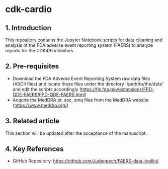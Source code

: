 # cdk-cardio

## 1. Introduction
This repository contains the Jupyter Notebook scripts for data cleaning and analysis of the FDA adverse event reporting system (FAERS) to analyze reports for the CDK4/6 inhibitors

## 2. Pre-requisites
- Download the FDA Adverse Event Reporting System raw data files (ASCII files) and locate those files under the directory '/path/to/the/data' and edit the scripts accordingly (https://fis.fda.gov/extensions/FPD-QDE-FAERS/FPD-QDE-FAERS.html)
- Acquire the MedDRA pt, soc, smq files from the MedDRA website (https://www.meddra.org/)

## 3. Related article
This section will be updated after the acceptance of the manuscript.

## 4. Key References
- GitHub Repository: https://github.com/Judenpech/FAERS-data-toolkit/
